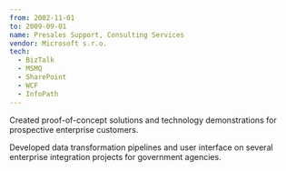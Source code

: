 ```yaml
---
from: 2002-11-01
to: 2009-09-01
name: Presales Support, Consulting Services
vendor: Microsoft s.r.o.
tech:
  - BizTalk
  - MSMQ
  - SharePoint
  - WCF
  - InfoPath
---
```

Created proof-of-concept solutions and technology demonstrations for prospective
enterprise customers.

Developed data transformation pipelines and user interface on several enterprise
integration projects for government agencies.